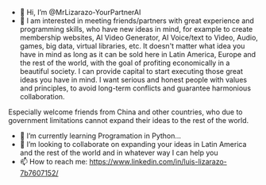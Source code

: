 - 👋 Hi, I’m @MrLizarazo-YourPartnerAI
- 👀 I am interested in meeting friends/partners with great experience and programming skills, who have new ideas in mind, for example to create membership websites, AI Video Generator, AI Voice/text to Video, Audio, games, big data, virtual libraries, etc. It doesn't matter what idea you have in mind as long as it can be sold here in Latin America, Europe and the rest of the world, with the goal of profiting economically in a beautiful society.
I can provide capital to start executing those great ideas you have in mind.
I want serious and honest people with values ​​and principles, to avoid long-term conflicts and guarantee harmonious collaboration.

Especially welcome friends from China and other countries, who due to government limitations cannot expand their ideas to the rest of the world.

- 🌱 I’m currently learning Programation in Python...
- 💞️ I’m looking to collaborate on expanding your ideas in Latin America and the rest of the world and in whatever way I can help you 
- 📫 How to reach me: https://www.linkedin.com/in/luis-lizarazo-7b7607152/


<!---
MrLizarazo-YourPartnerAI/MrLizarazo-YourPartnerAI is a ✨ special ✨ repository because its `README.md` (this file) appears on your GitHub profile.
You can click the Preview link to take a look at your changes.
--->
